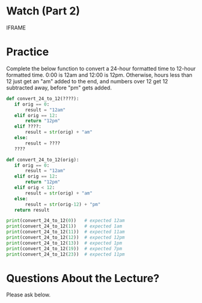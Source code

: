 # Watch (Part 2)

IFRAME

# Practice

Complete the below function to convert a 24-hour formatted time to
12-hour formatted time.  0:00 is 12am and 12:00 is 12pm.  Otherwise,
hours less than 12 just get an "am" added to the end, and numbers over
12 get 12 subtracted away, before "pm" gets added.

```python
def convert_24_to_12(????):
   if orig == 0:
       result = "12am"
   elif orig == 12:
       return "12pm"
   elif ????:
       result = str(orig) + "am"
   else:
       result = ????
   ????

def convert_24_to_12(orig):
   if orig == 0:
       result = "12am"
   elif orig == 12:
       return "12pm"
   elif orig < 12:
       result = str(orig) + "am"
   else:
       result = str(orig-12) + "pm"
   return result

print(convert_24_to_12(0))   # expected 12am
print(convert_24_to_12(1))   # expected 1am
print(convert_24_to_12(11))  # expected 11am
print(convert_24_to_12(12))  # expected 12pm
print(convert_24_to_12(13))  # expected 1pm
print(convert_24_to_12(19))  # expected 7pm
print(convert_24_to_12(23))  # expected 11pm
```

# Questions About the Lecture?

Please ask below.


